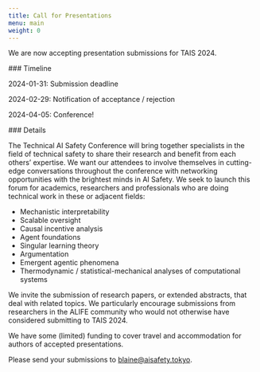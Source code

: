 ```yaml
---
title: Call for Presentations
menu: main
weight: 0
---
```


We are now accepting presentation submissions for TAIS 2024. 

### Timeline

2024-01-31: Submission deadline

2024-02-29: Notification of acceptance / rejection

2024-04-05: Conference!

### Details

The Technical AI Safety Conference will bring together specialists in the field of technical safety to share their research and benefit from each others’ expertise. We want our attendees to involve themselves in cutting-edge conversations throughout the conference with networking opportunities with the brightest minds in AI Safety.
We seek to launch this forum for academics, researchers and professionals who are doing technical work in these or adjacent fields:

* Mechanistic interpretability
* Scalable oversight
* Causal incentive analysis
* Agent foundations
* Singular learning theory
* Argumentation
* Emergent agentic phenomena
* Thermodynamic / statistical-mechanical analyses of computational systems

We invite the submission of research papers, or extended abstracts, that deal with related topics. We particularly encourage submissions from researchers in the ALIFE community who would not otherwise have considered submitting to TAIS 2024.

We have some (limited) funding to cover travel and accommodation for authors of accepted presentations.

Please send your submissions to [blaine@aisafety.tokyo](mailto:someone@aisafety.tokyo).
